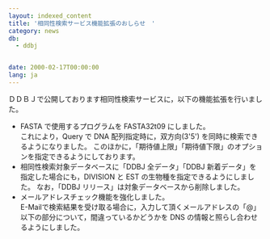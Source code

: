 ```yaml
---
layout: indexed_content
title: '相同性検索サービス機能拡張のおしらせ　'
category: news
db:
  - ddbj


date: 2000-02-17T00:00:00
lang: ja
---
```


ＤＤＢＪで公開しております相同性検索サービスに，以下の機能拡張を行いました。

<ul>
    <li>FASTA で使用するプログラムを FASTA32t09 にしました。<br>これにより，Query で DNA 配列指定時に，双方向(3'5') を同時に検索できるようになりました。 このほかに，「期待値上限」「期待値下限」のオプションを指定できるようにしております。</li>
    <li>相同性検索対象データベースに「DDBJ 全データ」「DDBJ 新着データ」を指定した場合にも，DIVISION と EST の生物種を指定できるようにしました。 なお，「DDBJ リリース」は対象データベースから削除しました。</li>
    <li>メールアドレスチェック機能を強化しました。<br>E-Mailで検索結果を受け取る場合に，入力して頂くメールアドレスの「@」以下の部分について，間違っているかどうかを DNS の情報と照らし合わせるようにしました。</li>
</ul>
